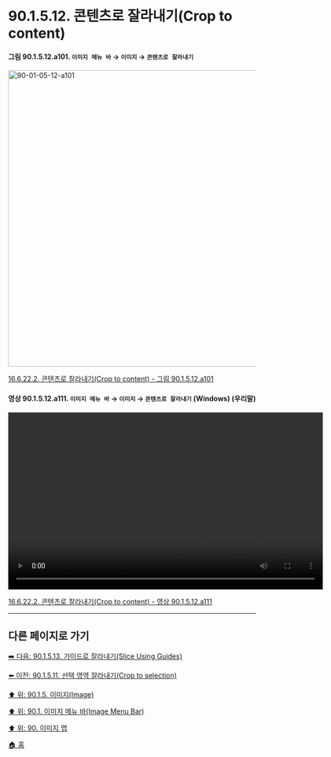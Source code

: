 # 90.1.5.12. 콘텐츠로 잘라내기(Crop to content)

<a id="90-01-05-12-a101"></a>

#### 그림 90.1.5.12.a101. `이미지 메뉴 바` → `이미지` → `콘텐츠로 잘라내기`
<img width="977" height="603" alt="90-01-05-12-a101" src="https://github.com/user-attachments/assets/47dc9abe-f0e4-415b-bc9c-9b2a6d0b64c0" />

[16.6.22.2. 콘텐츠로 잘라내기(Crop to content) - 그림 90.1.5.12.a101](./16-06-22-02-crop_to_content.md#90-01-05-12-a101)

<a id="90-01-05-12-a111"></a>

#### 영상 90.1.5.12.a111. `이미지 메뉴 바` → `이미지` → `콘텐츠로 잘라내기` (Windows) (우리말)
<video controls="controls" width="640" height="360" src="https://github.com/user-attachments/assets/c62b11bc-53a1-4ab7-a0fd-9b02113a36e0"></video>

[16.6.22.2. 콘텐츠로 잘라내기(Crop to content) - 영상 90.1.5.12.a111](./16-06-22-02-crop_to_content.md#90-01-05-12-a111)

***

## 다른 페이지로 가기

[➡️ 다음: 90.1.5.13. 가이드로 잘라내기(Slice Using Guides)](./90-01-05-13-slice_using_guides.md)

[⬅️ 이전: 90.1.5.11. 선택 영역 잘라내기(Crop to selection)](./90-01-05-11-crop_to_selection.md)

[⬆️ 위: 90.1.5. 이미지(Image)](./90-01-05-00-image.md)

[⬆️ 위: 90.1. 이미지 메뉴 바(Image Menu Bar)](./90-01-00-image-menu-bar.md)

[⬆️ 위: 90. 이미지 맵](./90-00-image-map.md)

[🏠 홈](./00-home.md)